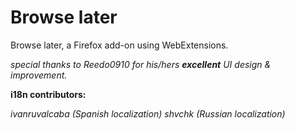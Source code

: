 # Browse later
Browse later, a Firefox add-on using WebExtensions.

_special thanks to Reedo0910 for his/hers **excellent** UI design & improvement._

**i18n contributors:**

_ivanruvalcaba (Spanish localization)_
_shvchk (Russian localization)_
